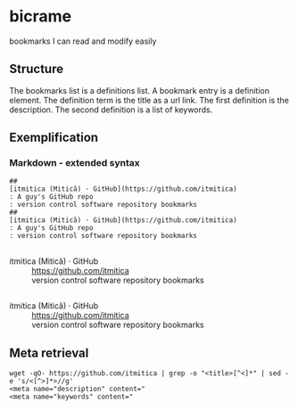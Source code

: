 # bicrame
bookmarks I can read and modify easily

## Structure
The bookmarks list is a definitions list. A bookmark entry is a definition element. The definition term is the title as a url link. The first definition is the description. The second definition is a list of keywords.

## Exemplification
### Markdown - extended syntax

```
##
[itmitica (Mitică) · GitHub](https://github.com/itmitica)
: A guy's GitHub repo
: version control software repository bookmarks
##
[itmitica (Mitică) · GitHub](https://github.com/itmitica)
: A guy's GitHub repo
: version control software repository bookmarks
```

<h2></h2>
<dl>
<dt>itmitica (Mitică) · GitHub</dt>
<dd><a href="https://github.com/itmitica">https://github.com/itmitica</a></dd>
<dd>version control software repository bookmarks</dd>
</dl>
<h2></h2>
<dl>
<dt>itmitica (Mitică) · GitHub</dt>
<dd><a href="https://github.com/itmitica">https://github.com/itmitica</a></dd>
<dd>version control software repository bookmarks</dd>
</dl>

## Meta retrieval

```
wget -qO- https://github.com/itmitica | grep -o "<title>[^<]*" | sed -e 's/<[^>]*>//g'
<meta name="description" content="
<meta name="keywords" content="
```
